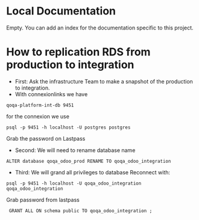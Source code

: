 # Local Documentation

Empty. You can add an index for the documentation specific to this project.

# How to replication RDS from production to integration

* First: Ask the infrastructure Team to make a snapshot of the production to integration.
* With connexionlinks we have 
```
qoqa-platform-int-db 9451
```
for the connexion we use
```
psql -p 9451 -h localhost -U postgres postgres
```
 Grab the password on Lastpass
 
* Second: We will need to rename database name
```
ALTER database qoqa_odoo_prod RENAME TO qoqa_odoo_integration
```
* Third: We will grand all privileges to database 
Reconnect with:
```
psql -p 9451 -h localhost -U qoqa_odoo_integration qoqa_odoo_integration
```
Grab password from lastpass
```
 GRANT ALL ON schema public TO qoqa_odoo_integration ;
```
